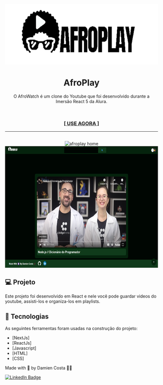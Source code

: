 <img alt="afroplay" title="afroplay" src="./public/assets/images/logoAndName_light.png" height="200px"/>
<h1 align="center">AfroPlay</h1>

<p align="center">O AfroWatch é um clone do Youtube que foi desenvolvido durante a Imersão React 5 da Alura.</p><br>
<h3 align="center"><a href="https://afroplay.vercel.app/" target="_blank"><strong>[ USE AGORA ]</strong></a></h3>

---

<br>

<div align="center">
  <img alt="afroplay home" title="afroplay home" src="./public/assets/images/afroplay_home.gif" height="400px"/>
  <img alt="afroplay video" title="afroplay video" src="./public/assets/images/afroplay_video.png" height="400px"/>
</div>

## 💻 Projeto

Este projeto foi desenvolvido em React e nele você pode guardar videos do youtube, assisti-los e organiza-los em playlists.

## 🚀 Tecnologias

As seguintes ferramentas foram usadas na construção do projeto:

- [NextJs]
- [ReactJs]
- [Javascript]
- [HTML]
- [CSS]

Made with 💟 by Damien Costa ✌🏿

<a href="https://www.linkedin.com/in/damien-costa/" target="_blank">![LinkedIn Badge](https://img.shields.io/badge/-Damien_Costa-blue?style=flat-square&logo=Linkedin&logoColor=white&link=https://www.linkedin.com/in/damien-costa-969953164/)
